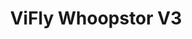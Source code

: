 ---
color: orange
category: Chargers
group: Micro Chargers
visible: true
order: 1
title: ViFly Whoopstor V3
link: https://viflydrone.com/products/vifly-whoopstor-6-ports-1s-battery-storage-charger-discharger
img: /uploads/equipment/charging/chargers-vifly-whoopstor-v3.png
text: Likely one of the best 1s chargers. As the name suggests, it can also put your packs to store voltage for more lifetime. You can easily charge up to 6 HV LiPos at up to 1.3A with a DC PSU or even a USB C power brick!
info: $32.99;Barrel Jack/XT60/USB C In;6-26V DC In;9-20V PD In;6 x PH2.0/BT2.0 Out;40W<Max power>
---